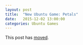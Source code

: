 ```yaml
---
layout: post
title:  "New Ubuntu Game: Petals"
date:   2015-12-02 13:00:00
categories: Ubuntu Games
---
```


This post has [moved][newurl].

[newurl]: http://www.lieberbiber.de/2015/12/02/new-ubuntu-game-petals/ 
